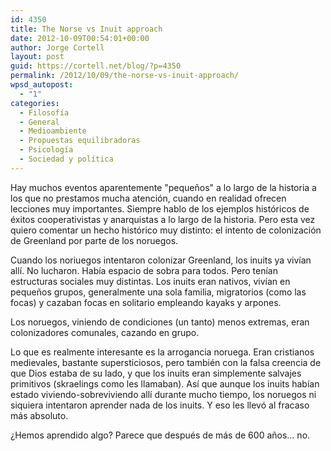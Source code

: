 ```yaml
---
id: 4350
title: The Norse vs Inuit approach
date: 2012-10-09T00:54:01+00:00
author: Jorge Cortell
layout: post
guid: https://cortell.net/blog/?p=4350
permalink: /2012/10/09/the-norse-vs-inuit-approach/
wpsd_autopost:
  - "1"
categories:
  - Filosofí­a
  - General
  - Medioambiente
  - Propuestas equilibradoras
  - Psicología
  - Sociedad y polí­tica
---
```

Hay muchos eventos aparentemente "pequeños" a lo largo de la historia a los que no prestamos mucha atención, cuando en realidad ofrecen lecciones muy importantes. Siempre hablo de los ejemplos históricos de éxitos cooperativistas y anarquistas a lo largo de la historia. Pero esta vez quiero comentar un hecho histórico muy distinto: el intento de colonización de Greenland por parte de los noruegos.

Cuando los noriuegos intentaron colonizar Greenland, los inuits ya vivían allí. No lucharon. Había espacio de sobra para todos. Pero tenían estructuras sociales muy distintas. Los inuits eran nativos, vivían en pequeños grupos, generalmente una sola familia, migratorios (como las focas) y cazaban focas en solitario empleando kayaks y arpones.

Los noruegos, viniendo de condiciones (un tanto) menos extremas, eran colonizadores comunales, cazando en grupo.

Lo que es realmente interesante es la arrogancia noruega. Eran cristianos medievales, bastante supersticiosos, pero también con la falsa creencia de que Dios estaba de su lado, y que los inuits eran simplemente salvajes primitivos (skraelings como les llamaban). Así que aunque los inuits habían estado viviendo-sobreviviendo allí durante mucho tiempo, los noruegos ni siquiera intentaron aprender nada de los inuits. Y eso les llevó al fracaso más absoluto.  

¿Hemos aprendido algo? Parece que después de más de 600 años… no.